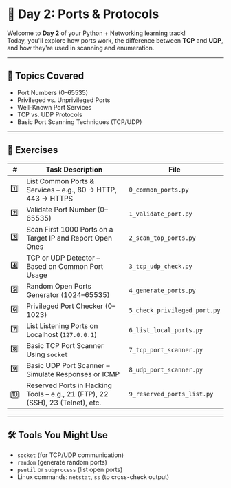 # 🔐 Day 2: Ports & Protocols

Welcome to **Day 2** of your Python + Networking learning track!  
Today, you'll explore how ports work, the difference between **TCP** and **UDP**, and how they're used in scanning and enumeration.

---

## 📘 Topics Covered

- Port Numbers (0–65535)
- Privileged vs. Unprivileged Ports
- Well-Known Port Services
- TCP vs. UDP Protocols
- Basic Port Scanning Techniques (TCP/UDP)

---

## 🔹 Exercises

| #   | Task Description                                                              | File                        |
|-----|-------------------------------------------------------------------------------|-----------------------------|
| 1️⃣ | List Common Ports & Services – e.g., 80 → HTTP, 443 → HTTPS                   | `0_common_ports.py`         |
| 2️⃣ | Validate Port Number (0–65535)                                                | `1_validate_port.py`        |
| 3️⃣ | Scan First 1000 Ports on a Target IP and Report Open Ones                    | `2_scan_top_ports.py`       |
| 4️⃣ | TCP or UDP Detector – Based on Common Port Usage                             | `3_tcp_udp_check.py`        |
| 5️⃣ | Random Open Ports Generator (1024–65535)                                      | `4_generate_ports.py`       |
| 6️⃣ | Privileged Port Checker (0–1023)                                              | `5_check_privileged_port.py`|
| 7️⃣ | List Listening Ports on Localhost (`127.0.0.1`)                              | `6_list_local_ports.py`     |
| 8️⃣ | Basic TCP Port Scanner Using `socket`                                         | `7_tcp_port_scanner.py`     |
| 9️⃣ | Basic UDP Port Scanner – Simulate Responses or ICMP                          | `8_udp_port_scanner.py`     |
| 🔟  | Reserved Ports in Hacking Tools – e.g., 21 (FTP), 22 (SSH), 23 (Telnet), etc. | `9_reserved_ports_list.py`  |

---

## 🛠 Tools You Might Use

- `socket` (for TCP/UDP communication)
- `random` (generate random ports)
- `psutil` or `subprocess` (list open ports)
- Linux commands: `netstat`, `ss` (to cross-check output)



